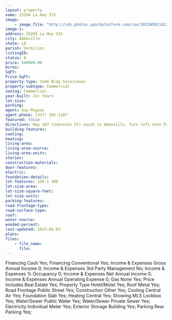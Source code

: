 ```yaml
---
layout: property
name: 25204 La Hwy 333  
image:
    - image_file: "http://cdn.photos.sparkplatform.com/raa/20230501142252212088000000.jpg"
image-1:
address: 25204 La Hwy 333 
city: Abbeville
state: LA
parish: Vermilion
listingID: 
status: A
price: 540000.00
Acres: 
SqFt: 
Price-SqFt: 
property-type: Comm Bldg Sale/Lease
property-subtype: Commercial
zoning: Commercial
year-built: 21+ Years
lot-size: 
parking: 
agent: Guy Migues
agent-phone: (337) 385-1187
featured: false
directions: Hwy 167 (Johnston St) south to Abbeville. Turn left onto Port St. then right onto LA-335. Turn right Pumping Plant Rd left onto LA-694 right onto LA-82 W property will be on your right.
building-features: 
cooling: 
heating: 
living-area: 
living-area-source: 
living-area-units: 
stories: 
construction-materials: 
door-features: 
electric: 
foundation-details: 
lot-features: 150 x 300
lot-size-area: 
lot-size-square-feet: 
lot-size-units: 
parking-features: 
road-frontage-type: 
road-surface-type: 
roof: 
water-source: 
wooded-percent: 
last-updated: 2023-05-03
plans: 
files:
    - file_name:
      file:
---
```

Financing	Cash	Yes;
Financing	Conventional	Yes;
Income & Expenses	Gross Annual Income	0;
Income & Expenses	3rd Party Management	No;
Income & Expenses	% Occupancy	0;
Income & Expenses	Net Annual Income	0;
Income & Expenses	Annual Operating Expense	0;
Gas	None	Yes;
Price Includes	Real Estate	Yes;
Property Type	Hotel/Motel	Yes;
Roof	Metal	Yes;
Road Frontage	Public Street	Yes;
Construction	Other	Yes;
Cooling	Central Air	Yes;
Foundation	Slab	Yes;
Heating	Central	Yes;
Showing	MLS Lockbox	Yes;
Water/Sewer	Public Water	Yes;
Water/Sewer	Private Sewer	Yes;
Electricity	Individual Meter	Yes;
Exterior	Storage Building	Yes;
Parking	Rear Parking	Yes;

